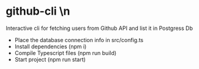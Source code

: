 # github-cli \n
Interactive cli for fetching users from Github API and list it in Postgress Db </br>

- Place the database connection info in src/config.ts </br>
- Install dependencies (npm i) </br>
- Compile Typescript files (npm run build) </br>
- Start project (npm run start) </br>
